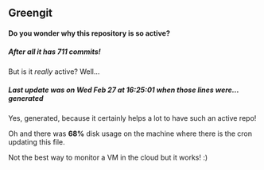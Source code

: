 ## Greengit

#### Do you wonder why this repository is so active?

##### After all it has 711 commits!

But is it *really* active? Well...

##### Last update was on Wed Feb 27 at 16:25:01 when those lines were... generated

Yes, generated, because it certainly helps a lot to have such an active repo!

Oh and there was **68%** disk usage on the machine
where there is the cron updating this file.

Not the best way to monitor a VM in the cloud but it works! :)
